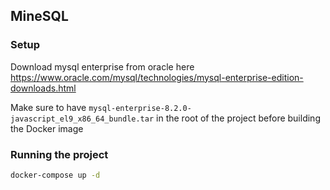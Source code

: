 ## MineSQL

### Setup

Download mysql enterprise from oracle here https://www.oracle.com/mysql/technologies/mysql-enterprise-edition-downloads.html 

Make sure to have `mysql-enterprise-8.2.0-javascript_el9_x86_64_bundle.tar` in the root of the project before building the Docker image

### Running the project

```bash
docker-compose up -d

